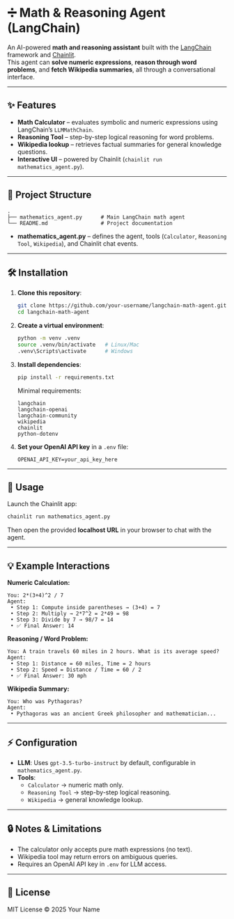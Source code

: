 # ➗ Math & Reasoning Agent (LangChain)

An AI-powered **math and reasoning assistant** built with the [LangChain](https://python.langchain.com/) framework and [Chainlit](https://docs.chainlit.io/).  
This agent can **solve numeric expressions**, **reason through word problems**, and **fetch Wikipedia summaries**, all through a conversational interface.

---

## ✨ Features

- **Math Calculator** – evaluates symbolic and numeric expressions using LangChain’s `LLMMathChain`.  
- **Reasoning Tool** – step-by-step logical reasoning for word problems.  
- **Wikipedia lookup** – retrieves factual summaries for general knowledge questions.  
- **Interactive UI** – powered by Chainlit (`chainlit run mathematics_agent.py`).  

---

## 📂 Project Structure

```
.
├── mathematics_agent.py      # Main LangChain math agent
└── README.md                 # Project documentation
```

- **mathematics_agent.py** – defines the agent, tools (`Calculator`, `Reasoning Tool`, `Wikipedia`), and Chainlit chat events.  

---

## 🛠️ Installation

1. **Clone this repository**:
   ```bash
   git clone https://github.com/your-username/langchain-math-agent.git
   cd langchain-math-agent
   ```

2. **Create a virtual environment**:
   ```bash
   python -m venv .venv
   source .venv/bin/activate   # Linux/Mac
   .venv\Scripts\activate      # Windows
   ```

3. **Install dependencies**:
   ```bash
   pip install -r requirements.txt
   ```

   Minimal requirements:
   ```
   langchain
   langchain-openai
   langchain-community
   wikipedia
   chainlit
   python-dotenv
   ```

4. **Set your OpenAI API key** in a `.env` file:
   ```
   OPENAI_API_KEY=your_api_key_here
   ```

---

## 🚀 Usage

Launch the Chainlit app:

```bash
chainlit run mathematics_agent.py
```

Then open the provided **localhost URL** in your browser to chat with the agent.

---

## 💡 Example Interactions

**Numeric Calculation:**
```
You: 2*(3+4)^2 / 7
Agent:
 • Step 1: Compute inside parentheses → (3+4) = 7
 • Step 2: Multiply → 2*7^2 = 2*49 = 98
 • Step 3: Divide by 7 → 98/7 = 14
 • ✅ Final Answer: 14
```

**Reasoning / Word Problem:**
```
You: A train travels 60 miles in 2 hours. What is its average speed?
Agent:
 • Step 1: Distance = 60 miles, Time = 2 hours
 • Step 2: Speed = Distance / Time = 60 / 2
 • ✅ Final Answer: 30 mph
```

**Wikipedia Summary:**
```
You: Who was Pythagoras?
Agent:
 • Pythagoras was an ancient Greek philosopher and mathematician...
```

---

## ⚡ Configuration

- **LLM**: Uses `gpt-3.5-turbo-instruct` by default, configurable in `mathematics_agent.py`.  
- **Tools**:
  - `Calculator` → numeric math only.  
  - `Reasoning Tool` → step-by-step logical reasoning.  
  - `Wikipedia` → general knowledge lookup.  

---

## 🔒 Notes & Limitations

- The calculator only accepts pure math expressions (no text).  
- Wikipedia tool may return errors on ambiguous queries.  
- Requires an OpenAI API key in `.env` for LLM access.  

---

## 📜 License

MIT License © 2025 Your Name
